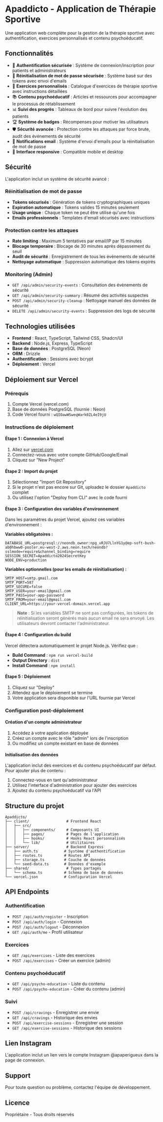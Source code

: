 # Apaddicto - Application de Thérapie Sportive

Une application web complète pour la gestion de la thérapie sportive avec authentification, exercices personnalisés et contenu psychoéducatif.

## Fonctionnalités

- 🔐 **Authentification sécurisée** : Système de connexion/inscription pour patients et administrateurs
- 🔑 **Réinitialisation de mot de passe sécurisée** : Système basé sur des tokens avec envoi d'emails
- 💪 **Exercices personnalisés** : Catalogue d'exercices de thérapie sportive avec instructions détaillées
- 📚 **Contenu psychoéducatif** : Articles et ressources pour accompagner le processus de rétablissement
- 📊 **Suivi des progrès** : Tableaux de bord pour suivre l'évolution des patients
- 🏆 **Système de badges** : Récompenses pour motiver les utilisateurs
- 🛡️ **Sécurité avancée** : Protection contre les attaques par force brute, audit des événements de sécurité
- 📧 **Notifications email** : Système d'envoi d'emails pour la réinitialisation de mot de passe
- 📱 **Interface responsive** : Compatible mobile et desktop

## Sécurité

L'application inclut un système de sécurité avancé :

### Réinitialisation de mot de passe
- **Tokens sécurisés** : Génération de tokens cryptographiques uniques
- **Expiration automatique** : Tokens valides 15 minutes seulement
- **Usage unique** : Chaque token ne peut être utilisé qu'une fois
- **Emails professionnels** : Templates d'email sécurisés avec instructions

### Protection contre les attaques
- **Rate limiting** : Maximum 5 tentatives par email/IP par 15 minutes
- **Blocage temporaire** : Blocage de 30 minutes après dépassement du seuil
- **Audit de sécurité** : Enregistrement de tous les événements de sécurité
- **Nettoyage automatique** : Suppression automatique des tokens expirés

### Monitoring (Admin)
- `GET /api/admin/security-events` : Consultation des événements de sécurité
- `GET /api/admin/security-summary` : Résumé des activités suspectes
- `POST /api/admin/security-cleanup` : Nettoyage manuel des données de sécurité
- `DELETE /api/admin/security-events` : Suppression des logs de sécurité

## Technologies utilisées

- **Frontend** : React, TypeScript, Tailwind CSS, Shadcn/UI
- **Backend** : Node.js, Express, TypeScript
- **Base de données** : PostgreSQL (Neon)
- **ORM** : Drizzle
- **Authentification** : Sessions avec bcrypt
- **Déploiement** : Vercel

## Déploiement sur Vercel

### Prérequis

1. Compte Vercel (vercel.com)
2. Base de données PostgreSQL (fournie : Neon)
3. Code Vercel fourni : `wQIOawWSweqWark0ZL4eI9jU`

### Instructions de déploiement

#### Étape 1 : Connexion à Vercel

1. Allez sur [vercel.com](https://vercel.com)
2. Connectez-vous avec votre compte GitHub/Google/Email
3. Cliquez sur "New Project"

#### Étape 2 : Import du projet

1. Sélectionnez "Import Git Repository"
2. Si le projet n'est pas encore sur Git, uploadez le dossier `Apaddicto` complet
3. Ou utilisez l'option "Deploy from CLI" avec le code fourni

#### Étape 3 : Configuration des variables d'environnement

Dans les paramètres du projet Vercel, ajoutez ces variables d'environnement :

**Variables obligatoires :**
```
DATABASE_URL=postgresql://neondb_owner:npg_vRJU7LlnYG1y@ep-soft-bush-ab0hbww0-pooler.eu-west-2.aws.neon.tech/neondb?sslmode=require&channel_binding=require
SESSION_SECRET=Apaddicto2024SecretKey
NODE_ENV=production
```

**Variables optionnelles (pour les emails de réinitialisation) :**
```
SMTP_HOST=smtp.gmail.com
SMTP_PORT=587
SMTP_SECURE=false
SMTP_USER=your-email@gmail.com
SMTP_PASS=your-app-password
SMTP_FROM=your-email@gmail.com
CLIENT_URL=https://your-vercel-domain.vercel.app
```

> **Note** : Si les variables SMTP ne sont pas configurées, les tokens de réinitialisation seront générés mais aucun email ne sera envoyé. Les utilisateurs devront contacter l'administrateur.

#### Étape 4 : Configuration du build

Vercel détectera automatiquement le projet Node.js. Vérifiez que :
- **Build Command** : `npm run vercel-build`
- **Output Directory** : `dist`
- **Install Command** : `npm install`

#### Étape 5 : Déploiement

1. Cliquez sur "Deploy"
2. Attendez que le déploiement se termine
3. Votre application sera disponible sur l'URL fournie par Vercel

### Configuration post-déploiement

#### Création d'un compte administrateur

1. Accédez à votre application déployée
2. Créez un compte avec le rôle "admin" lors de l'inscription
3. Ou modifiez un compte existant en base de données

#### Initialisation des données

L'application inclut des exercices et du contenu psychoéducatif par défaut. Pour ajouter plus de contenu :

1. Connectez-vous en tant qu'administrateur
2. Utilisez l'interface d'administration pour ajouter des exercices
3. Ajoutez du contenu psychoéducatif via l'API

## Structure du projet

```
Apaddicto/
├── client/                 # Frontend React
│   ├── src/
│   │   ├── components/     # Composants UI
│   │   ├── pages/          # Pages de l'application
│   │   ├── hooks/          # Hooks React personnalisés
│   │   └── lib/            # Utilitaires
├── server/                 # Backend Express
│   ├── auth.ts            # Système d'authentification
│   ├── routes.ts          # Routes API
│   ├── storage.ts         # Couche de données
│   └── seed-data.ts       # Données d'exemple
├── shared/                 # Types partagés
│   └── schema.ts          # Schéma de base de données
└── vercel.json            # Configuration Vercel
```

## API Endpoints

### Authentification
- `POST /api/auth/register` - Inscription
- `POST /api/auth/login` - Connexion
- `POST /api/auth/logout` - Déconnexion
- `GET /api/auth/me` - Profil utilisateur

### Exercices
- `GET /api/exercises` - Liste des exercices
- `POST /api/exercises` - Créer un exercice (admin)

### Contenu psychoéducatif
- `GET /api/psycho-education` - Liste du contenu
- `POST /api/psycho-education` - Créer du contenu (admin)

### Suivi
- `POST /api/cravings` - Enregistrer une envie
- `GET /api/cravings` - Historique des envies
- `POST /api/exercise-sessions` - Enregistrer une session
- `GET /api/exercise-sessions` - Historique des sessions

## Lien Instagram

L'application inclut un lien vers le compte Instagram @apaperigueux dans la page de connexion.

## Support

Pour toute question ou problème, contactez l'équipe de développement.

## Licence

Propriétaire - Tous droits réservés

